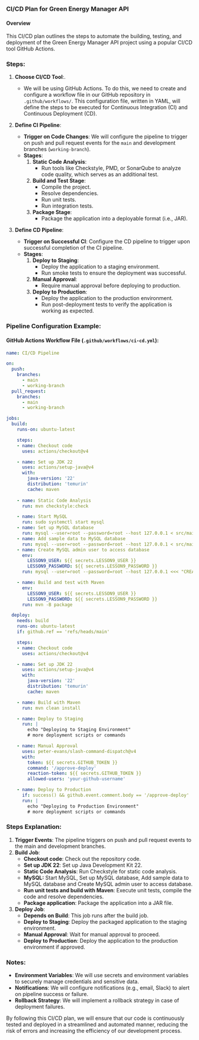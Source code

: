 ### CI/CD Plan for Green Energy Manager API

#### Overview

This CI/CD plan outlines the steps to automate the building, testing, and deployment of the Green Energy Manager 
API project using a popular CI/CD tool GitHub Actions.

### Steps:

1. **Choose CI/CD Tool**:.
    - We will be using GitHub Actions. To do this, we need to create and configure a workflow file in our GitHub 
   repository in `.github/workflows/`. This configuration file, written in YAML, will define the steps to be executed for 
   Continuous Integration (CI) and Continuous Deployment (CD).
2. **Define CI Pipeline**:
    - **Trigger on Code Changes**: We will configure the pipeline to trigger on push and pull request events for the 
   `main` and development branches (`working-branch`).
    - **Stages**: 
        1. **Static Code Analysis**:
            - Run tools like Checkstyle, PMD, or SonarQube to analyze code quality, which serves as an additional test.
        2. **Build and Test Stage**:
            - Compile the project.
            - Resolve dependencies.
            - Run unit tests.
            - Run integration tests.
        3. **Package Stage**:
            - Package the application into a deployable format (i.e., JAR).

3. **Define CD Pipeline**:
    - **Trigger on Successful CI**: Configure the CD pipeline to trigger upon successful completion of the CI pipeline.
    - **Stages**:
        1. **Deploy to Staging**:
            - Deploy the application to a staging environment.
            - Run smoke tests to ensure the deployment was successful.
        2. **Manual Approval**:
            - Require manual approval before deploying to production.
        3. **Deploy to Production**:
            - Deploy the application to the production environment.
            - Run post-deployment tests to verify the application is working as expected.

### Pipeline Configuration Example:

#### GitHub Actions Workflow File (`.github/workflows/ci-cd.yml`):

```yaml
name: CI/CD Pipeline

on:
  push:
    branches:
      - main
      - working-branch
  pull_request:
    branches:
      - main
      - working-branch

jobs:
  build:
    runs-on: ubuntu-latest

    steps:
    - name: Checkout code
      uses: actions/checkout@v4

    - name: Set up JDK 22
      uses: actions/setup-java@v4
      with:
        java-version: '22'
        distribution: 'temurin'
        cache: maven
        
    - name: Static Code Analysis
      run: mvn checkstyle:check

    - name: Start MySQL
      run: sudo systemctl start mysql
    - name: Set up MySQL database
      run: mysql --user=root --password=root --host 127.0.0.1 < src/main/resources/database.sql
    - name: Add sample data to MySQL database
      run: mysql --user=root --password=root --host 127.0.0.1 < src/main/resources/sample-data.sql
    - name: Create MySQL admin user to access database
      env:
        LESSON9_USER: ${{ secrets.LESSON9_USER }}
        LESSON9_PASSWORD: ${{ secrets.LESSON9_PASSWORD }}
      run: mysql --user=root --password=root --host 127.0.0.1 <<< "CREATE USER '$LESSON9_USER'@'localhost' IDENTIFIED BY '$LESSON9_PASSWORD'; GRANT ALL PRIVILEGES ON lesson9.* TO '$LESSON9_USER'@'localhost';"

    - name: Build and test with Maven
      env:
        LESSON9_USER: ${{ secrets.LESSON9_USER }}
        LESSON9_PASSWORD: ${{ secrets.LESSON9_PASSWORD }}
      run: mvn -B package

  deploy:
    needs: build
    runs-on: ubuntu-latest
    if: github.ref == 'refs/heads/main'

    steps:
    - name: Checkout code
      uses: actions/checkout@v4

    - name: Set up JDK 22
      uses: actions/setup-java@v4
      with:
        java-version: '22'
        distribution: 'temurin'
        cache: maven

    - name: Build with Maven
      run: mvn clean install

    - name: Deploy to Staging
      run: |
        echo "Deploying to Staging Environment"
        # more deployment scripts or commands

    - name: Manual Approval
      uses: peter-evans/slash-command-dispatch@v4
      with:
        token: ${{ secrets.GITHUB_TOKEN }}
        command: '/approve-deploy'
        reaction-token: ${{ secrets.GITHUB_TOKEN }}
        allowed-users: 'your-github-username'

    - name: Deploy to Production
      if: success() && github.event.comment.body == '/approve-deploy'
      run: |
        echo "Deploying to Production Environment"
        # more deployment scripts or commands
```

### Steps Explanation:

1. **Trigger Events**: The pipeline triggers on push and pull request events to the main and development branches.
2. **Build Job**:
    - **Checkout code**: Check out the repository code.
    - **Set up JDK 22**: Set up Java Development Kit 22.
    - **Static Code Analysis**: Run Checkstyle for static code analysis.
    - **MySQL:** Start MySQL, Set up MySQL database, Add sample data to MySQL database and Create MySQL admin user to access database.
    - **Run unit tests and build with Maven**: Execute unit tests, compile the code and resolve dependencies.
    - **Package application**: Package the application into a JAR file.
3. **Deploy Job**:
    - **Depends on Build**: This job runs after the build job.
    - **Deploy to Staging**: Deploy the packaged application to the staging environment.
    - **Manual Approval**: Wait for manual approval to proceed.
    - **Deploy to Production**: Deploy the application to the production environment if approved.

### Notes:

- **Environment Variables**: We will use secrets and environment variables to securely manage credentials and sensitive data.
- **Notifications**: We will configure notifications (e.g., email, Slack) to alert on pipeline success or failure.
- **Rollback Strategy**: We will implement a rollback strategy in case of deployment failures.

By following this CI/CD plan, we will ensure that our code is continuously tested and deployed in a streamlined and 
automated manner, reducing the risk of errors and increasing the efficiency of our development process.